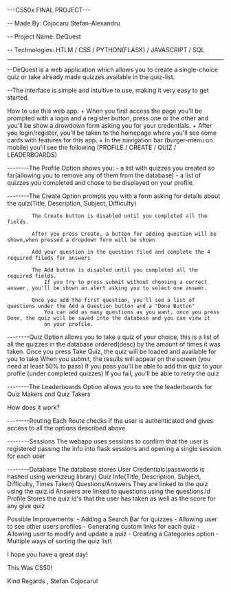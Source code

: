 ---CS50x FINAL PROJECT---

-- Made By: Cojocaru Stefan-Alexandru

-- Project Name: DeQuest

-- Technologies: HTLM / CSS / PYTHON(FLASK) / JAVASCRIPT / SQL

-------------------------------------------------------------

--DeQuest is a web application which allows you to create a single-choice quiz or take already made quizzes available in the quiz-list.

--The interface is simple and intuitive to use, making it very easy to get started.

How to use this web app:
    + When you first access the page you'll be prompted with a login and a register button,
        press one or the other and you'll be show a drowdown form asking you for your credentials.
    + After you login/register, you'll be taken to the homepage where you'll see some cards with
        features for this app.
    + In the navigation bar (burger-menu on mobile) you'll see the following (PROFILE / CREATE / QUIZ / LEADERBOARDS)


--------The Profile Option shows you: - a list with quizzes you created so far(allowing you to remove any of them from the database)
                                  - a list of quizzes you completed and chose to be displayed on your profile.


--------The Create Option prompts you with a form asking for details about the quiz(Title, Description, Subject, Difficulty)

            The Create button is disabled until you completed all the fields.

            After you press Create, a button for adding question will be shown,when pressed a dropdown form will be shown

            Add your question in the question filed and complete the 4 required fileds for answers

            The Add button is disabled until you completed all the required fields.
                If you try to press submit without choosing a correct answer, you'll be shown an alert asking you to select one answer.

            Once you add the first question, you'll see a list of questions under the Add a Question button and a "Done Button"
                You can add as many questions as you want, once you press Done, the quiz will be saved into the database and you can view it
                on your profile.


--------Quiz Option allows you to take a quiz of your choice, this is a list of all the quizzes in the database ordered(desc) by the amount of times
        it was taken.
        Once you press Take Quiz, the quiz will be loaded and available for you to take
            When you submit, the results will appear on the screen (you need at least 50% to pass)
            If you pass you'll be able to add this quiz to your profile (under completed quizzes)
            If you fail, you'll be able to retry the quiz

--------The Leaderboards Option allows you to see the leaderboards for Quiz Makers and Quiz Takers


How does it work?

--------Routing
            Each Route checks if the user is authenticated and gives access to all the options described above

--------Sessions
            The webapp uses sessions to confirm that the user is registered passing the info into flask sessions and opening a single session
            for each user

--------Database
            The database stores
                User Credentials(passwords is hashed using werkzeug library)
                Quiz Info(Title, Description, Subject, Difficulty, Times Taken)
                Questions/Answers
                    They are linked to the quiz using the quiz.id
                    Answers are linked to questions using the questions.id
                Profile
                    Stores the quiz id's that the user has taken as well as the score for any give quiz

Possible Improvements:
    - Adding a Search Bar for quizzes
    - Allowing user to see other users profiles
    - Generating custom links for each quiz
    - Allowing user to modify and update a quiz
    - Creating a Categories option
    - Multiple ways of sorting the quiz list\


I hope you have a great day!

This Was CS50!

Kind Regards , Stefan Cojocaru!

